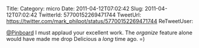 Title: 
Category: micro
Date: 2011-04-12T07:02:42
Slug: 2011-04-12T07:02:42
TwitterId: 57700152269471744
TweetUrl: https://twitter.com/mark_philpot/status/57700152269471744
ReTweetUser: 

[@Pinboard](https://twitter.com/Pinboard) I must applaud your excellent work.  The *organize* feature alone would have made me drop Delicious a *long* time ago. =)